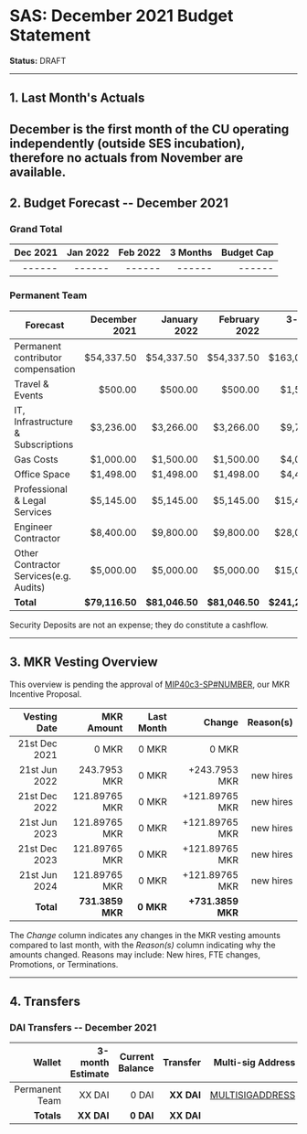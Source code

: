 # SAS: December 2021 Budget Statement

**Status:** DRAFT

---
## 1. Last Month's Actuals

December is the first month of the CU operating independently (outside SES incubation), therefore no actuals from November are available.
---

## 2. Budget Forecast -- December 2021

### Grand Total

| Dec 2021 | Jan 2022 | Feb 2022 | 3 Months | Budget Cap |
| --------:| --------:| --------:| --------:| ----------:|
| ------ |  ------ |  ------|  ------ |    ------ |

### Permanent Team

| Forecast                              | December 2021 | January 2022 | February 2022 | 3-month Total |
|---------------------------------------|--------------:|-------------:|--------------:|--------------:|
| Permanent contributor compensation    |     $54,337.50|    $54,337.50|     $54,337.50|    $163,012.50|
| Travel & Events                       |        $500.00|       $500.00|        $500.00|      $1,500.00|
| IT, Infrastructure & Subscriptions    |      $3,236.00|     $3,266.00|      $3,266.00|      $9,768.00|
| Gas Costs                             |      $1,000.00|     $1,500.00|      $1,500.00|      $4,000.00|
| Office Space                          |      $1,498.00|     $1,498.00|      $1,498.00|      $4,494.00|
| Professional & Legal Services         |      $5,145.00|     $5,145.00|      $5,145.00|     $15,435.00|
| Engineer Contractor                   |      $8,400.00|     $9,800.00|      $9,800.00|     $28,000.00|
| Other Contractor Services(e.g. Audits)|      $5,000.00|     $5,000.00|      $5,000.00|     $15,000.00|
| **Total**                             | **$79,116.50**|**$81,046.50**| **$81,046.50**|**$241,209.50**|

Security Deposits are not an expense; they do constitute a cashflow.

---

## 3. MKR Vesting Overview

This overview is pending the approval of [MIP40c3-SP#NUMBER](LINK), our MKR Incentive Proposal.
 
|  Vesting Date         |       MKR Amount | Last Month |        Change |      Reason(s) |
|----------------------:|-----------------:|-----------:|--------------:|---------------:|
|  21st Dec 2021        |       0 MKR      |      0 MKR |   0 MKR       |          |
|  21st Jun 2022        |      243.7953 MKR |      0 MKR |   +243.7953 MKR |      new hires  |
|  21st Dec 2022        |       121.89765 MKR |      0 MKR |   +121.89765 MKR |   new hires |
|  21st Jun 2023        |       121.89765 MKR |      0 MKR |   +121.89765 MKR |      new hires |
|  21st Dec 2023        |       121.89765 MKR |      0 MKR |   +121.89765 MKR |      new hires |
|  21st Jun 2024        |       121.89765 MKR |      0 MKR |   +121.89765 MKR |      new hires |
|  **Total**            | **731.3859 MKR** |  **0 MKR** | **+731.3859 MKR** |                |

The *Change* column indicates any changes in the MKR vesting amounts compared to last month, with the *Reason(s)* column indicating why the amounts changed. Reasons may include: New hires, FTE changes, Promotions, or Terminations.

---

## 4. Transfers

### DAI Transfers -- December 2021

|             Wallet | 3-month Estimate | Current Balance |         Transfer |                          Multi-sig Address |
|-------------------:|-----------------:|----------------:|-----------------:|-------------------------------------------:|
|     Permanent Team |      XX DAI |           0 DAI | **XX DAI** | [MULTISIGADDRESS](LINK) |
|     **Totals**     |  **XX DAI** |       **0 DAI** | **XX DAI** |                                            |
